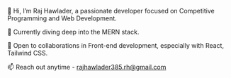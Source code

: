 👋 Hi, I’m Raj Hawlader, a passionate developer focused on Competitive Programming and Web Development.

🧠 Currently diving deep into the MERN stack.

💼 Open to collaborations in Front-end development, especially with React, Tailwind CSS.

📫 Reach out anytime - rajhawlader385.rh@gmail.com

